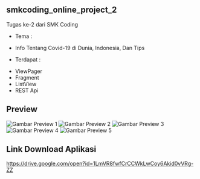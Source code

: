 ## smkcoding_online_project_2
Tugas ke-2 dari SMK Coding
- Tema : 
* Info Tentang Covid-19 di Dunia, Indonesia, Dan Tips
- Terdapat : 
* ViewPager
* Fragment
* ListView
* REST Api


## Preview
![Gambar Preview 1](https://drive.google.com/open?id=1qMP7sn69oUrEAEfq0_bBms7jCCnH915q)
![Gambar Preview 2](https://drive.google.com/open?id=1VVIf-lMrtqd3omn4ekVUhljHqN8OaMoj)
![Gambar Preview 3](https://drive.google.com/open?id=1LshQHtN0Py9MXEKq0ZI7pBQOgBShPpXI)
![Gambar Preview 4](https://drive.google.com/open?id=1fflJHbsWLT5OSg5FN_5nXZzv4WA7E2eX)
![Gambar Preview 5](https://drive.google.com/open?id=1grUS_DaMu5ecOSDhNQCZHMpj7OmC4qXx)

## Link Download Aplikasi
https://drive.google.com/open?id=1LmVR8fwfCrCCWkLwCoy6Akid0vVRg-ZZ
